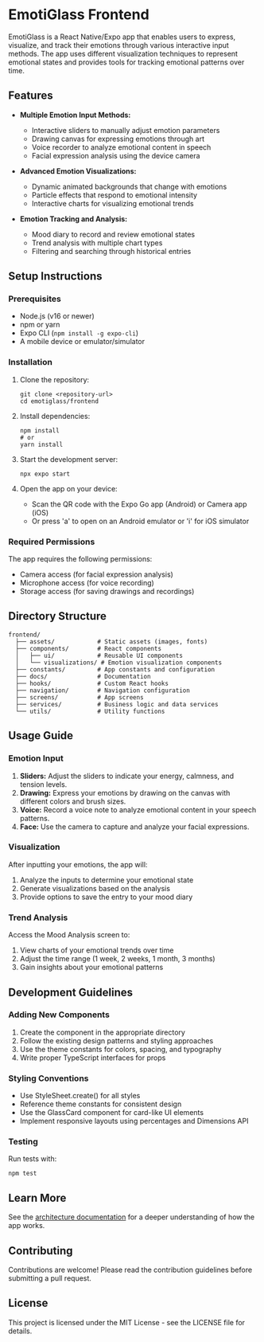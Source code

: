 # EmotiGlass Frontend

EmotiGlass is a React Native/Expo app that enables users to express, visualize, and track their emotions through various interactive input methods. The app uses different visualization techniques to represent emotional states and provides tools for tracking emotional patterns over time.

## Features

- **Multiple Emotion Input Methods:**
  - Interactive sliders to manually adjust emotion parameters
  - Drawing canvas for expressing emotions through art
  - Voice recorder to analyze emotional content in speech
  - Facial expression analysis using the device camera

- **Advanced Emotion Visualizations:**
  - Dynamic animated backgrounds that change with emotions
  - Particle effects that respond to emotional intensity
  - Interactive charts for visualizing emotional trends

- **Emotion Tracking and Analysis:**
  - Mood diary to record and review emotional states
  - Trend analysis with multiple chart types
  - Filtering and searching through historical entries

## Setup Instructions

### Prerequisites

- Node.js (v16 or newer)
- npm or yarn
- Expo CLI (`npm install -g expo-cli`)
- A mobile device or emulator/simulator

### Installation

1. Clone the repository:
   ```
   git clone <repository-url>
   cd emotiglass/frontend
   ```

2. Install dependencies:
   ```
   npm install
   # or
   yarn install
   ```

3. Start the development server:
   ```
   npx expo start
   ```

4. Open the app on your device:
   - Scan the QR code with the Expo Go app (Android) or Camera app (iOS)
   - Or press 'a' to open on an Android emulator or 'i' for iOS simulator

### Required Permissions

The app requires the following permissions:
- Camera access (for facial expression analysis)
- Microphone access (for voice recording)
- Storage access (for saving drawings and recordings)

## Directory Structure

```
frontend/
  ├── assets/            # Static assets (images, fonts)
  ├── components/        # React components
  │   ├── ui/            # Reusable UI components
  │   └── visualizations/ # Emotion visualization components
  ├── constants/         # App constants and configuration
  ├── docs/              # Documentation
  ├── hooks/             # Custom React hooks
  ├── navigation/        # Navigation configuration
  ├── screens/           # App screens
  ├── services/          # Business logic and data services
  └── utils/             # Utility functions
```

## Usage Guide

### Emotion Input

1. **Sliders:** Adjust the sliders to indicate your energy, calmness, and tension levels.
2. **Drawing:** Express your emotions by drawing on the canvas with different colors and brush sizes.
3. **Voice:** Record a voice note to analyze emotional content in your speech patterns.
4. **Face:** Use the camera to capture and analyze your facial expressions.

### Visualization

After inputting your emotions, the app will:
1. Analyze the inputs to determine your emotional state
2. Generate visualizations based on the analysis
3. Provide options to save the entry to your mood diary

### Trend Analysis

Access the Mood Analysis screen to:
1. View charts of your emotional trends over time
2. Adjust the time range (1 week, 2 weeks, 1 month, 3 months)
3. Gain insights about your emotional patterns

## Development Guidelines

### Adding New Components

1. Create the component in the appropriate directory
2. Follow the existing design patterns and styling approaches
3. Use the theme constants for colors, spacing, and typography
4. Write proper TypeScript interfaces for props

### Styling Conventions

- Use StyleSheet.create() for all styles
- Reference theme constants for consistent design
- Use the GlassCard component for card-like UI elements
- Implement responsive layouts using percentages and Dimensions API

### Testing

Run tests with:
```
npm test
```

## Learn More

See the [architecture documentation](./docs/architecture.md) for a deeper understanding of how the app works.

## Contributing

Contributions are welcome! Please read the contribution guidelines before submitting a pull request.

## License

This project is licensed under the MIT License - see the LICENSE file for details. 